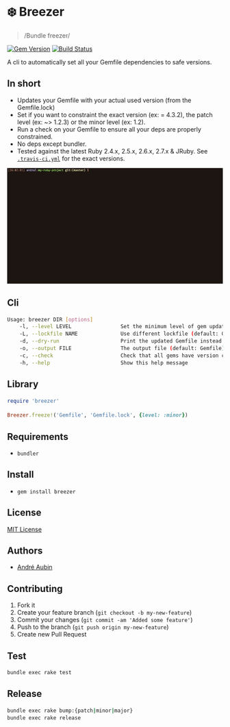 # ❄️ Breezer

> /Bundle freezer/

[![Gem Version](https://badge.fury.io/rb/breezer.svg)](https://badge.fury.io/rb/breezer) [![Build Status](https://travis-ci.org/lambda2/breezer.png?branch=master)](https://travis-ci.org/lambda2/breezer)

A cli to automatically set all your Gemfile dependencies to safe versions.

## In short

* Updates your Gemfile with your actual used version (from the Gemfile.lock)
* Set if you want to constraint the exact version (ex: = 4.3.2), the patch level (ex: ~> 1.2.3) or the minor level (ex: 1.2).
* Run a check on your Gemfile to ensure all your deps are properly constrained.
* No deps except bundler.
* Tested against the latest Ruby 2.4.x, 2.5.x, 2.6.x, 2.7.x & JRuby. See [`.travis-ci.yml`](https://github.com/lambda2/breezer/blob/master/.travis.yml) for the exact versions.

![video](./images/demo.gif)

## Cli

```bash
Usage: breezer DIR [options]
    -l, --level LEVEL                Set the minimum level of gem updates (default: patch). Set to 'exact' to lock gems versions (not recommended).
    -L, --lockfile NAME              Use different lockfile (default: Gemfile.lock)
    -d, --dry-run                    Print the updated Gemfile instead of writing it
    -o, --output FILE                The output file (default: Gemfile)
    -c, --check                      Check that all gems have version constraints
    -h, --help                       Show this help message
```

## Library

```ruby
require 'breezer'

Breezer.freeze!('Gemfile', 'Gemfile.lock', {level: :minor})
```

## Requirements

* `bundler`

## Install

* `gem install breezer`

## License

[MIT License](http://www.opensource.org/licenses/mit-license.php)

## Authors

* [André Aubin](https://github.com/lambda2)

## Contributing

1. Fork it
2. Create your feature branch (`git checkout -b my-new-feature`)
3. Commit your changes (`git commit -am 'Added some feature'`)
4. Push to the branch (`git push origin my-new-feature`)
5. Create new Pull Request

## Test

```Bash
bundle exec rake test
```

## Release

```Bash
bundle exec rake bump:{patch|minor|major}
bundle exec rake release
```
